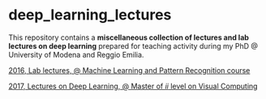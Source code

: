 # deep_learning_lectures

This repository contains a **miscellaneous collection of lectures and lab lectures on deep learning** prepared for teaching activity during my PhD @ University of Modena and Reggio Emilia.

[2016, Lab lectures, @ Machine Learning and Pattern Recognition course](2016_MLPR)

[2017, Lectures on Deep Learning, @ Master of *ii* level on Visual Computing](2017_MASTER)
